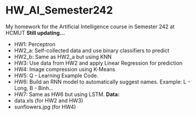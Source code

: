 # HW_AI_Semester242
My homework for the Artificial Intelligence course in Semester 242 at HCMUT
**Still updating...**
- HW1: Perceptron  
- HW2_a: Self-collected data and use binary classifiers to predict  
- HW2_b: Same as HW2_a but using KNN  
- HW3: Use data from HW2 and apply Linear Regression for prediction  
- HW4: Image compression using K-Means  
- HW5: Q - Learning Example Code.
- HW6: Build an RNN model to automatically suggest names. Example: L - Long, B - Binh...
- HW7: Same as HW6 but using LSTM.
**Data:**
- data.xls (for HW2 and HW3)  
- sunflowers.jpg (for HW4)
